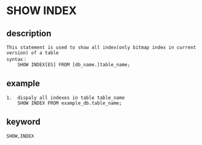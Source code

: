 <!-- 
Licensed to the Apache Software Foundation (ASF) under one
or more contributor license agreements.  See the NOTICE file
distributed with this work for additional information
regarding copyright ownership.  The ASF licenses this file
to you under the Apache License, Version 2.0 (the
"License"); you may not use this file except in compliance
with the License.  You may obtain a copy of the License at

  http://www.apache.org/licenses/LICENSE-2.0

Unless required by applicable law or agreed to in writing,
software distributed under the License is distributed on an
"AS IS" BASIS, WITHOUT WARRANTIES OR CONDITIONS OF ANY
KIND, either express or implied.  See the License for the
specific language governing permissions and limitations
under the License.
-->

# SHOW INDEX

## description

    This statement is used to show all index(only bitmap index in current version) of a table
    syntax：
        SHOW INDEX[ES] FROM [db_name.]table_name;

## example

    1.  dispaly all indexes in table table_name
        SHOW INDEX FROM example_db.table_name;

## keyword

    SHOW,INDEX
